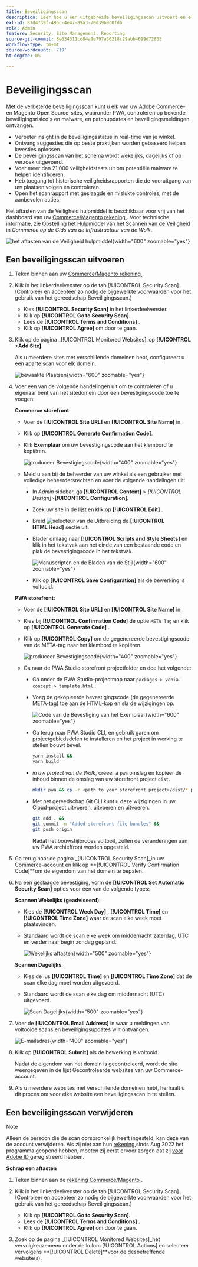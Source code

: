 ```yaml
---
title: Beveiligingsscan
description: Leer hoe u een uitgebreide beveiligingsscan uitvoert en elk van uw Adobe Commerce- en Magento Open Source-sites controleert.
exl-id: 87d4739f-496c-4e47-89a3-70d3969c0fdb
role: Admin
feature: Security, Site Management, Reporting
source-git-commit: 8e634311cd84a9e797a36218c29abb4699d72835
workflow-type: tm+mt
source-wordcount: '719'
ht-degree: 0%

---
```


# Beveiligingsscan

Met de verbeterde beveiligingsscan kunt u elk van uw Adobe Commerce- en Magento Open Source-sites, waaronder PWA, controleren op bekende beveiligingsrisico&#39;s en malware, en patchupdates en beveiligingsmeldingen ontvangen.

- Verbeter insight in de beveiligingsstatus in real-time van je winkel.
- Ontvang suggesties die op beste praktijken worden gebaseerd helpen kwesties oplossen.
- De beveiligingsscan van het schema wordt wekelijks, dagelijks of op verzoek uitgevoerd.
- Voer meer dan 21.000 veiligheidstests uit om potentiële malware te helpen identificeren.
- Heb toegang tot historische veiligheidsrapporten die de vooruitgang van uw plaatsen volgen en controleren.
- Open het scanrapport met geslaagde en mislukte controles, met de aanbevolen acties.

Het aftasten van de Veiligheid hulpmiddel is beschikbaar voor vrij van het dashboard van uw [ Commerce/Magento rekening ](../getting-started/commerce-account-create.md). Voor technische informatie, zie [ Opstelling het Hulpmiddel van het Scannen van de Veiligheid ](https://experienceleague.adobe.com/docs/commerce-cloud-service/user-guide/launch/overview.html#set-up-the-security-scan-tool) in _Commerce op de Gids van de Infrastructuur van de Wolk_.

![ het aftasten van de Veiligheid hulpmiddel ](./assets/magento-security-scan.png){width="600" zoomable="yes"}

## Een beveiligingsscan uitvoeren

1. Teken binnen aan uw [ Commerce/Magento rekening ](../getting-started/commerce-account-create.md).

1. Klik in het linkerdeelvenster op de tab [!UICONTROL Security Scan] . (Controleer en accepteer zo nodig de bijgewerkte voorwaarden voor het gebruik van het gereedschap Beveiligingsscan.)

   - Kies **[!UICONTROL Security Scan]** in het linkerdeelvenster.
   - Klik op **[!UICONTROL Go to Security Scan]**.
   - Lees de **[!UICONTROL Terms and Conditions]** .
   - Klik op **[!UICONTROL Agree]** om door te gaan.

1. Klik op de pagina _[!UICONTROL Monitored Websites]_op **[!UICONTROL +Add Site]**.

   Als u meerdere sites met verschillende domeinen hebt, configureert u een aparte scan voor elk domein.

   ![ bewaakte Plaatsen ](./assets/monitored-website.png){width="600" zoomable="yes"}

1. Voer een van de volgende handelingen uit om te controleren of u eigenaar bent van het sitedomein door een bevestigingscode toe te voegen:

   **Commerce storefront**:

   - Voer de **[!UICONTROL Site URL]** en **[!UICONTROL Site Name]** in.
   - Klik op **[!UICONTROL Generate Confirmation Code]**.
   - Klik **Exemplaar** om uw bevestigingscode aan het klembord te kopiëren.

     ![ produceer Bevestigingscode ](./assets/scan-site1.png){width="400" zoomable="yes"}

   - Meld u aan bij de beheerder van uw winkel als een gebruiker met volledige beheerdersrechten en voer de volgende handelingen uit:

      - In _Admin_ sidebar, ga **[!UICONTROL Content]** > _[!UICONTROL Design]_>**[!UICONTROL Configuration]**.
      - Zoek uw site in de lijst en klik op **[!UICONTROL Edit]** .
      - Breid ![ selecteur van de Uitbreiding ](../assets/icon-display-expand.png) de **[!UICONTROL HTML Head]** sectie uit.
      - Blader omlaag naar **[!UICONTROL Scripts and Style Sheets]** en klik in het tekstvak aan het einde van een bestaande code en plak de bevestigingscode in het tekstvak.

        ![ Manuscripten en de Bladen van de Stijl ](./assets/scan-paste-code.png){width="600" zoomable="yes"}

      - Klik op **[!UICONTROL Save Configuration]** als de bewerking is voltooid.

   **PWA storefront**:

   - Voer de **[!UICONTROL Site URL]** en **[!UICONTROL Site Name]** in.

   - Kies bij **[!UICONTROL Confirmation Code]** de optie `META Tag` en klik op **[!UICONTROL Generate Code]** .

   - Klik op **[!UICONTROL Copy]** om de gegenereerde bevestigingscode van de META-tag naar het klembord te kopiëren.

     ![ produceer Bevestigingscode ](./assets/scan-site2.png){width="400" zoomable="yes"}

   - Ga naar de PWA Studio storefront projectfolder en doe het volgende:

      - Ga onder de PWA Studio-projectmap naar `packages > venia-concept > template.html` .
      - Voeg de gekopieerde bevestigingscode (de gegenereerde META-tag) toe aan de HTML-kop en sla de wijzigingen op.

        ![ Code van de Bevestiging van het Exemplaar ](./assets/code-pwa.png){width="600" zoomable="yes"}

      - Ga terug naar PWA Studio CLI, en gebruik garen om projectgebiedsdelen te installeren en het project in werking te stellen bouwt bevel.

        ```sh
        yarn install &&
        yarn build
        ```

      - *in uw project van de Wolk*, creeer a `pwa` omslag en kopieer de inhoud binnen de omslag van uw storefront project `dist`.

        ```sh
        mkdir pwa && cp -r <path to your storefront project>/dist/* pwa
        ```

      - Met het gereedschap Git CLI kunt u deze wijzigingen in uw Cloud-project uitvoeren, uitvoeren en uitvoeren.

        ```sh
        git add . &&
        git commit -m "Added storefront file bundles" &&
        git push origin
        ```

        Nadat het bouwstijlproces voltooit, zullen de veranderingen aan uw PWA archieffront worden opgesteld.

1. Ga terug naar de pagina _[!UICONTROL Security Scan]_in uw Commerce-account en klik op **[!UICONTROL Verify Confirmation Code]**om de eigendom van het domein te bepalen.

1. Na een geslaagde bevestiging, vorm de **[!UICONTROL Set Automatic Security Scan]** opties voor één van de volgende types:

   **Scannen Wekelijks (geadviseerd)**:

   - Kies de **[!UICONTROL Week Day]** , **[!UICONTROL Time]** en **[!UICONTROL Time Zone]** waar de scan elke week moet plaatsvinden.
   - Standaard wordt de scan elke week om middernacht zaterdag, UTC en verder naar begin zondag gepland.

     ![ Wekelijks aftasten ](./assets/scan-weekly.png){width="500" zoomable="yes"}

   **Scannen Dagelijks**:

   - Kies de lus **[!UICONTROL Time]** en **[!UICONTROL Time Zone]** dat de scan elke dag moet worden uitgevoerd.
   - Standaard wordt de scan elke dag om middernacht (UTC) uitgevoerd.

     ![ Scan Dagelijks ](./assets/scan-daily.png){width="500" zoomable="yes"}

1. Voer de **[!UICONTROL Email Address]** in waar u meldingen van voltooide scans en beveiligingsupdates wilt ontvangen.

   ![ E-mailadres ](./assets/scan-notification-email.png){width="400" zoomable="yes"}

1. Klik op **[!UICONTROL Submit]** als de bewerking is voltooid.

   Nadat de eigendom van het domein is gecontroleerd, wordt de site weergegeven in de lijst Gecontroleerde websites van uw Commerce-account.

1. Als u meerdere websites met verschillende domeinen hebt, herhaalt u dit proces om voor elke website een beveiligingsscan in te stellen.

## Een beveiligingsscan verwijderen

>[!NOTE]
>
>Alleen de persoon die de scan oorspronkelijk heeft ingesteld, kan deze van de account verwijderen. Als zij niet aan hun [ rekening ](https://account.magento.com) sinds Aug 2022 het programma geopend hebben, moeten zij eerst ervoor zorgen dat zij [ voor Adobe ID ](https://account.magento.com) geregistreerd hebben.

**Schrap een aftasten**

1. Teken binnen aan de [ rekening Commerce/Magento ](../getting-started/commerce-account-create.md).

1. Klik in het linkerdeelvenster op de tab [!UICONTROL Security Scan] . (Controleer en accepteer zo nodig de bijgewerkte voorwaarden voor het gebruik van het gereedschap Beveiligingsscan.)

   - Klik op **[!UICONTROL Go to Security Scan]**.
   - Lees de **[!UICONTROL Terms and Conditions]** .
   - Klik op **[!UICONTROL Agree]** om door te gaan.

1. Zoek op de pagina _[!UICONTROL Monitored Websites]_het vervolgkeuzemenu onder de kolom [!UICONTROL Actions] en selecteer vervolgens **[!UICONTROL Delete]**voor de desbetreffende website(s).

